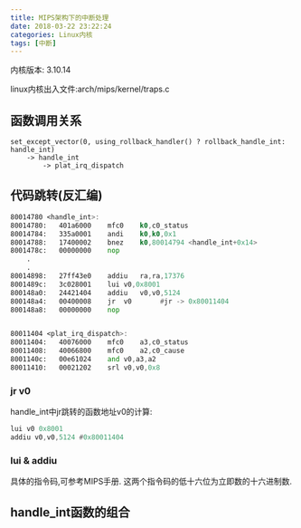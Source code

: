 ```yaml
---
title: MIPS架构下的中断处理
date: 2018-03-22 23:22:24
categories: Linux内核
tags: [中断]
---
```


<!--more-->

内核版本: 3.10.14

linux内核出入文件:arch/mips/kernel/traps.c

## 函数调用关系

```
set_except_vector(0, using_rollback_handler() ? rollback_handle_int: handle_int)
	-> handle_int 
		-> plat_irq_dispatch
```

## 代码跳转(反汇编)
 
``` asm
80014780 <handle_int>:
80014780:   401a6000    mfc0    k0,c0_status
80014784:   335a0001    andi    k0,k0,0x1
80014788:   17400002    bnez    k0,80014794 <handle_int+0x14>
8001478c:   00000000    nop
	.
	.
80014898:   27ff43e0    addiu   ra,ra,17376
8001489c:   3c028001    lui v0,0x8001
800148a0:   24421404    addiu   v0,v0,5124
800148a4:   00400008    jr  v0       #jr -> 0x80011404
800148a8:   00000000    nop


80011404 <plat_irq_dispatch>:                                 
80011404:   40076000    mfc0    a3,c0_status
80011408:   40066800    mfc0    a2,c0_cause
8001140c:   00e61024    and v0,a3,a2
80011410:   00021202    srl v0,v0,0x8

```

### jr v0

handle_int中jr跳转的函数地址v0的计算:

``` asm
lui v0 0x8001
addiu v0,v0,5124 #0x80011404
```

### lui & addiu

具体的指令码,可参考MIPS手册.
这两个指令码的低十六位为立即数的十六进制数.

## handle_int函数的组合

